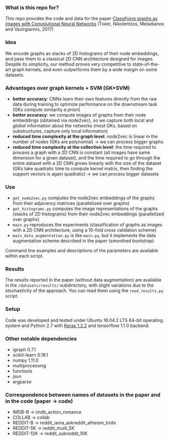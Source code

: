 ### What is this repo for?
This repo provides the code and data for the paper [Classifying graphs as images with Convolutional Neural Networks](https://arxiv.org/abs/1708.02218) (Tixier, Nikolentzos, Meladianos and Vazirgiannis, 2017)

### Idea
We encode graphs as stacks of 2D histograms of their node embeddings, and pass them to a classical 2D CNN architecture designed for images. Despite its simplicity, our method proves very competitive to state-of-the-art graph kernels, and even outperforms them by a wide margin on some datasets.

### Advantages over graph kernels + SVM (GK+SVM)
* **better accuracy**: CNNs learn their own features directly from the raw data during training to optimize performance on the downstream task (GKs compute similarity *a priori*)
* **better accuracy**: we compute images of graphs from their node embeddings (obtained via node2vec), so we capture both *local* and *global* information about the networks (most GKs, based on substructures, capture only local information)
* **reduced time complexity at the graph level**: node2vec is linear in the number of nodes (GKs are polynomial) -> we can process bigger graphs
* **reduced time complexity at the collection level**: the time required to process a graph with a 2D CNN is constant (all images have same dimension for a given dataset), and the time required to go through the entire dataset with a 2D CNN grows linearly with the size of the dataset (GKs take quadratic time to compute kernel matrix, then finding the support vectors is again quadratic) -> we can process bigger datasets

### Use
* `get_node2vec.py` computes the node2vec embeddings of the graphs from their adjacency matrices (parallelized over graphs)
* `get_histograms.py` computes the image representations of the graphs (stacks of 2D histograms) from their node2vec embeddings (parallelized over graphs)
* `main.py` reproduces the experiments (classification of graphs as images with a 2D CNN architecture, using a 10-fold cross validation scheme)
* `main_data_augmentation.py` is like `main.py`, but it implements the data augmentation scheme described in the paper (smoothed bootstrap)

Command line examples and descriptions of the parameters are available within each script.

### Results
The results reported in the paper (without data augmentation) are available in the `/datasets/results/` subdirectory, with slight variations due to the stochasticity of the approach. You can read them using the `read_results.py` script.

### Setup 
Code was developed and tested under Ubuntu 16.04.2 LTS 64-bit operating system and Python 2.7 with [Keras 1.2.2](https://faroit.github.io/keras-docs/1.2.2/) and tensorflow 1.1.0 backend.

### Other notable dependencies
* igraph 0.7.1
* scikit-learn 0.18.1
* numpy 1.11.0
* multiprocessing
* functools
* json
* argparse

### Correspondence between names of datasets in the paper and in the code (paper -> code)
* IMDB-B -> imdb_action_romance
* COLLAB -> collab
* REDDIT-B -> reddit_iama_askreddit_atheism_trollx
* REDDIT-5K -> reddit_multi_5K
* REDDIT-12K -> reddit_subreddit_10K